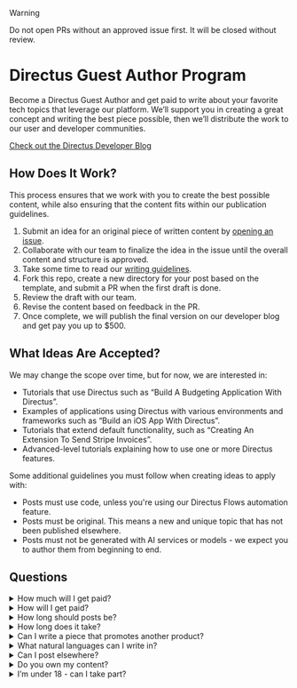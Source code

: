 > [!WARNING]
> Do not open PRs without an approved issue first. It will be closed without review.

# Directus Guest Author Program

Become a Directus Guest Author and get paid to write about your favorite tech topics that leverage our platform. We’ll support you in creating a great concept and writing the best piece possible, then we’ll distribute the work to our user and developer communities.

[Check out the Directus Developer Blog](https://docs.directus.io/blog/)

## How Does It Work? 

This process ensures that we work with you to create the best possible content, while also ensuring that the content fits within our publication guidelines.

1. Submit an idea for an original piece of written content by [opening an issue](https://github.com/directus-community/guest-authoring/issues/new/choose).
2. Collaborate with our team to finalize the idea in the issue until the overall content and structure is approved.
3. Take some time to read our [writing guidelines](./writing-guidelines.md).
4. Fork this repo, create a new directory for your post based on the template, and submit a PR when the first draft is done. 
5. Review the draft with our team.
6. Revise the content based on feedback in the PR.
7. Once complete, we will publish the final version on our developer blog and get pay you up to $500.

## What Ideas Are Accepted?

We may change the scope over time, but for now, we are interested in:
- Tutorials that use Directus such as “Build A Budgeting Application With Directus”.
- Examples of applications using Directus with various environments and frameworks such as “Build an iOS App With Directus”.
- Tutorials that extend default functionality, such as “Creating An Extension To Send Stripe Invoices”.
- Advanced-level tutorials explaining how to use one or more Directus features.

Some additional guidelines you must follow when creating ideas to apply with:
- Posts must use code, unless you're using our Directus Flows automation feature.
- Posts must be original. This means a new and unique topic that has not been published elsewhere.
- Posts must not be generated with AI services or models - we expect you to author them from beginning to end.

## Questions

<details>
  <summary>How much will I get paid?</summary>
  <p>We have three tiers of content payment, dependent on the time and effort required - $250 (small), $350 (medium), and $500 (large). The value is agreed upon before any writing happens and is at the discretion of Directus.</p>
  <p>You must be able to generate an invoice at the end of authoring in order for us to pay you.</p>
</details>

<details>
  <summary>How will I get paid?</summary>
  <p>After your post is accepted, we will you to email us for further instructions.</p>
  <p>We will require one of a W9, W8-BEN, or W8-BEN-E form to be completed. We will also require an invoice (we will share details with you over email). We expect the due date on invoices to be 30 days after issue, and will pay you within this timeframe.</p>
  <p>To pay you, you will need to have a bank account in one of the countries listed on [this page](https://help.bill.com/direct/s/article/360007172671) or a PayPal account.</p>
</details>

<details>
<summary>How long should posts be?</summary>
<p>We’re flexible, and this is reflected in our multi-tier payment structure. Posts must be completed in one part (no
multi-part series), and be over 1000 words.</p>
</details>

<details>
<summary>How long does it take?</summary>
<p>When accepting your post, we will set a deadline for a first draft. Once the draft is submitted, we seek to have a round of reviews completed and answered in a few days. We will publish it as part of the agreed month's content schedule.</p>
</details>

<details>
<summary>Can I write a piece that promotes another product?</summary>
<p>If you work for a company that makes the product, our relationship might be better served as a co-marketing effort. For
the Guest Author program, we only work with individuals.</p>
</details>

<details>
<summary>What natural languages can I write in?</summary>
<p>We currently only accept contributions in English.</p>
</details>

<details>
<summary>Can I post elsewhere?</summary>
<p>Yes, but must include our post as the canonical source for the content.</p>
</details>

<details>
<summary>Do you own my content?</summary>
<p>You own your content, but you grant us an unlimited license to post and promote your content.</p>
</details>

<details>
<summary>I’m under 18 - can I take part?</summary>
<p>You must be aged 18 over to be a Directus Guest Author.</p>
</details>
